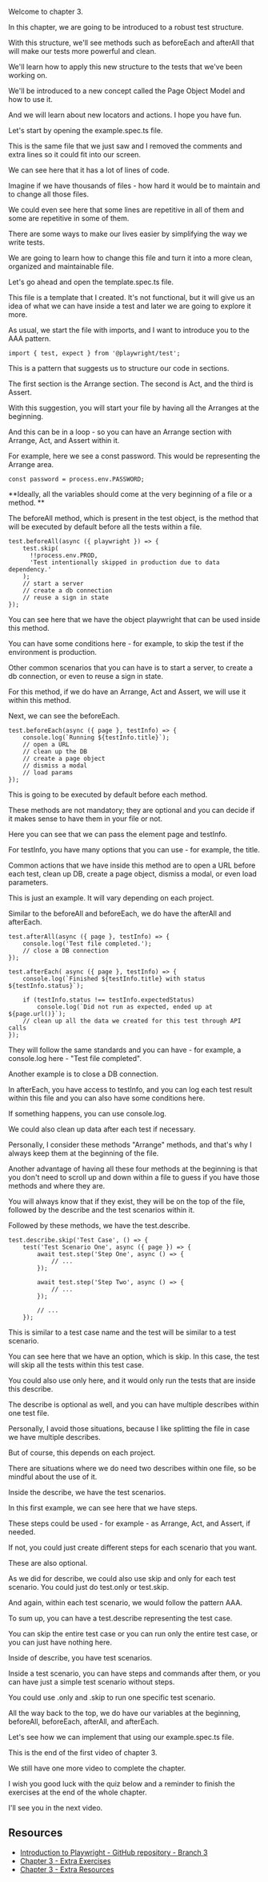 Welcome to chapter 3.

In this chapter, we are going to be introduced to a robust test structure.

With this structure, we'll see methods such as beforeEach and afterAll that will make our tests more powerful and clean.

We'll learn how to apply this new structure to the tests that we've been working on.

We'll be introduced to a new concept called the Page Object Model and how to use it.

And we will learn about new locators and actions. I hope you have fun.

Let's start by opening the example.spec.ts file.

This is the same file that we just saw and I removed the comments and extra lines so it could fit into our screen.

We can see here that it has a lot of lines of code.

Imagine if we have thousands of files - how hard it would be to maintain and to change all those files.

We could even see here that some lines are repetitive in all of them and some are repetitive in some of them.

There are some ways to make our lives easier by simplifying the way we write tests.

We are going to learn how to change this file and turn it into a more clean, organized and maintainable file.

Let's go ahead and open the template.spec.ts file.

This file is a template that I created. It's not functional, but it will give us an idea of what we can have inside a test and later we are going to explore it more.

As usual, we start the file with imports, and I want to introduce you to the AAA pattern.

```
import { test, expect } from '@playwright/test';
```

This is a pattern that suggests us to structure our code in sections.

The first section is the Arrange section. The second is Act, and the third is Assert.

With this suggestion, you will start your file by having all the Arranges at the beginning.

And this can be in a loop - so you can have an Arrange section with Arrange, Act, and Assert within it.

For example, here we see a const password. This would be representing the Arrange area.

```
const password = process.env.PASSWORD;
```

**Ideally, all the variables should come at the very beginning of a file or a method. **

The beforeAll method, which is present in the test object, is the method that will be executed by default before all the tests within a file.

```
test.beforeAll(async ({ playwright }) => {
    test.skip(
      !!process.env.PROD,
      'Test intentionally skipped in production due to data dependency.'
    );
    // start a server
    // create a db connection
    // reuse a sign in state
});
```

You can see here that we have the object playwright that can be used inside this method.

You can have some conditions here - for example, to skip the test if the environment is production.

Other common scenarios that you can have is to start a server, to create a db connection, or even to reuse a sign in state.

For this method, if we do have an Arrange, Act and Assert, we will use it within this method.

Next, we can see the beforeEach.

```
test.beforeEach(async ({ page }, testInfo) => {
    console.log(`Running ${testInfo.title}`);
    // open a URL
    // clean up the DB
    // create a page object
    // dismiss a modal
    // load params
});
```

This is going to be executed by default before each method.

These methods are not mandatory; they are optional and you can decide if it makes sense to have them in your file or not.

Here you can see that we can pass the element page and testInfo.

For testInfo, you have many options that you can use - for example, the title.

Common actions that we have inside this method are to open a URL before each test, clean up DB, create a page object, dismiss a modal, or even load parameters.

This is just an example. It will vary depending on each project.

Similar to the beforeAll and beforeEach, we do have the afterAll and afterEach.

```
test.afterAll(async ({ page }, testInfo) => {
    console.log('Test file completed.');
    // close a DB connection
});

test.afterEach( async ({ page }, testInfo) => {
    console.log(`Finished ${testInfo.title} with status ${testInfo.status}`);

    if (testInfo.status !== testInfo.expectedStatus)
        console.log(`Did not run as expected, ended up at ${page.url()}`);
    // clean up all the data we created for this test through API calls
});
```

They will follow the same standards and you can have - for example, a console.log here - "Test file completed".

Another example is to close a DB connection.

In afterEach, you have access to testInfo, and you can log each test result within this file and you can also have some conditions here.

If something happens, you can use console.log.

We could also clean up data after each test if necessary.

Personally, I consider these methods "Arrange" methods, and that's why I always keep them at the beginning of the file.

Another advantage of having all these four methods at the beginning is that you don't need to scroll up and down within a file to guess if you have those methods and where they are.

You will always know that if they exist, they will be on the top of the file, followed by the describe and the test scenarios within it.

Followed by these methods, we have the test.describe.

```
test.describe.skip('Test Case', () => {
    test('Test Scenario One', async ({ page }) => {
        await test.step('Step One', async () => {
            // ...
        });

        await test.step('Step Two', async () => {
            // ...
        });

        // ...
    });
```


This is similar to a test case name and the test will be similar to a test scenario.

You can see here that we have an option, which is skip. In this case, the test will skip all the tests within this test case.

You could also use only here, and it would only run the tests that are inside this describe.

The describe is optional as well, and you can have multiple describes within one test file.

Personally, I avoid those situations, because I like splitting the file in case we have multiple describes.

But of course, this depends on each project.

There are situations where we do need two describes within one file, so be mindful about the use of it.

Inside the describe, we have the test scenarios.

In this first example, we can see here that we have steps.

These steps could be used - for example - as Arrange, Act, and Assert, if needed.

If not, you could just create different steps for each scenario that you want.

These are also optional.

As we did for describe, we could also use skip and only for each test scenario. You could just do test.only or test.skip.

And again, within each test scenario, we would follow the pattern AAA.

To sum up, you can have a test.describe representing the test case.

You can skip the entire test case or you can run only the entire test case, or you can just have nothing here.

Inside of describe, you have test scenarios.

Inside a test scenario, you can have steps and commands after them, or you can have just a simple test scenario without steps.

You could use .only and .skip to run one specific test scenario.

All the way back to the top, we do have our variables at the beginning, beforeAll, beforeEach, afterAll, and afterEach.

Let's see how we can implement that using our example.spec.ts file.

This is the end of the first video of chapter 3.

We still have one more video to complete the chapter.

I wish you good luck with the quiz below and a reminder to finish the exercises at the end of the whole chapter.

I'll see you in the next video.


## Resources
- [Introduction to Playwright - GitHub repository - Branch 3](https://github.com/raptatinha/tau-introduction-to-playwright/tree/chapter-3)
- [Chapter 3 - Extra Exercises](https://github.com/raptatinha/tau-introduction-to-playwright/blob/main/exercises/chapter3.MD)
- [Chapter 3 - Extra Resources](https://github.com/raptatinha/tau-introduction-to-playwright/blob/main/extra-resources/chapter3.MD)
